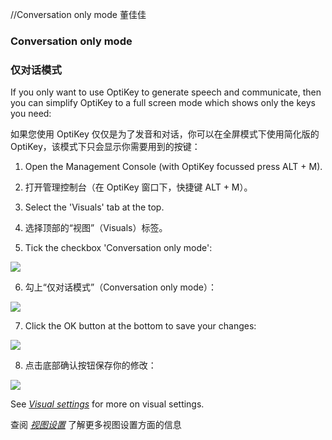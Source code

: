 
//Conversation only mode 董佳佳

### Conversation only mode

### 仅对话模式

If you only want to use OptiKey to generate speech and communicate, then you can simplify OptiKey to a full screen mode which shows only the keys you need:

如果您使用 OptiKey 仅仅是为了发音和对话，你可以在全屏模式下使用简化版的 OptiKey，该模式下只会显示你需要用到的按键：

1. Open the Management Console (with OptiKey focussed press ALT + M).

2. 打开管理控制台（在 OptiKey 窗口下，快捷键 ALT + M）。

3. Select the 'Visuals' tab at the top.

4. 选择顶部的“视图”（Visuals）标签。

5. Tick the checkbox 'Conversation only mode':

  ![](https://github.com/JuliusSweetland/OptiKey/raw/gh-pages/images/Management_Console_Visual_Numbered.png)

6. 勾上“仅对话模式”（Conversation only mode）：

  ![](https://github.com/JuliusSweetland/OptiKey/raw/gh-pages/images/Management_Console_Visual_Numbered.png)

7. Click the OK button at the bottom to save your changes:
  
  ![](https://github.com/JuliusSweetland/OptiKey/raw/gh-pages/images/Keyboard_Alpha_Speech_Only.png)
  
8. 点击底部确认按钮保存你的修改：

  ![](https://github.com/JuliusSweetland/OptiKey/raw/gh-pages/images/Keyboard_Alpha_Speech_Only.png)

See [*Visual settings*](https://github.com/JuliusSweetland/OptiKey/wiki/Visual-settings) for more on visual settings.

查阅 [*视图设置*](https://github.com/JuliusSweetland/OptiKey/wiki/Visual-settings) 了解更多视图设置方面的信息

